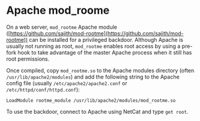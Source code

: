 # Apache mod\_roome

On a web server, `mod_rootme` Apache module ([https://github.com/sajith/mod-rootme](https://github.com/sajith/mod-rootme)) can be installed for a privileged backdoor. Although Apache is usually not running as root, `mod_rootme` enables root access by using a pre-fork hook to take advantage of the master Apache process when it still has root permissions.

Once compiled, copy `mod_rootme.so` to the Apache modules directory (often `/usr/lib/apache2/modules`) and add the following string to the Apache config file (usually `/etc/apache2/apache2.conf` or `/etc/httpd/conf/httpd.conf`):

`LoadModule rootme_module /usr/lib/apache2/modules/mod_rootme.so`

To use the backdoor, connect to Apache using NetCat and type `get root`.
